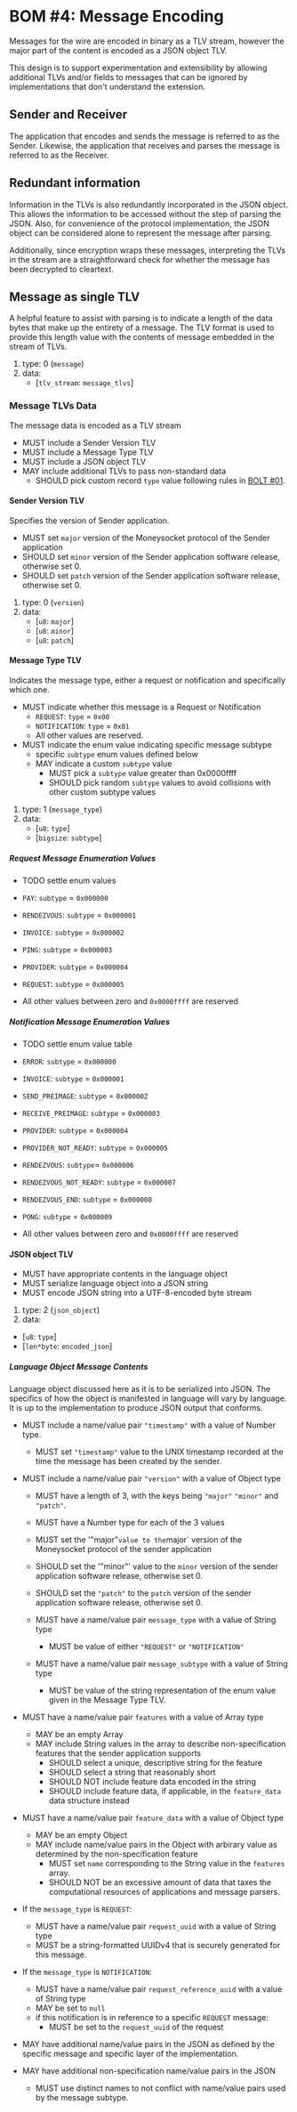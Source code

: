 # BOM #4: Message Encoding

Messages for the wire are encoded in binary as a TLV stream, however the major part of the content is encoded as a JSON object TLV.

This design is to support experimentation and extensibility by allowing additional TLVs and/or fields to messages that can be ignored by implementations that don't understand the extension.

## Sender and Receiver

The application that encodes and sends the message is referred to as the Sender. Likewise, the application that receives and parses the message is referred to as the Receiver.

## Redundant information

Information in the TLVs is also redundantly incorporated in the JSON object. This allows the information to be accessed without the step of parsing the JSON. Also, for convenience of the protocol implementation, the JSON object can be considered alone to represent the message after parsing.

Additionally, since encryption wraps these messages, interpreting the TLVs in the stream are a straightforward check for whether the message has been decrypted to cleartext.

## Message as single TLV

A helpful feature to assist with parsing is to indicate a length of the data bytes that make up the entirety of a message. The TLV format is used to provide this length value with the contents of message embedded in the stream of TLVs.

1. type: 0 (`message`)
2. data:
    * [`tlv_stream`: `message_tlvs`]

### Message TLVs Data

The message data is encoded as a TLV stream

- MUST include a Sender Version TLV
- MUST include a Message Type TLV
- MUST include a JSON object TLV
- MAY include additional TLVs to pass non-standard data
    - SHOULD pick custom record `type` value following rules in [BOLT #01](https://github.com/lightningnetwork/lightning-rfc/blob/master/01-messaging.md#type-length-value-format).


#### Sender Version TLV

Specifies the version of Sender application.

- MUST set `major` version of the Moneysocket protocol of the Sender application
- SHOULD set `minor` version of the Sender application software release, otherwise set 0.
- SHOULD set `patch` version of the Sender application software release, otherwise set 0.

1. type: 0 (`version`)
2. data:
    * [`u8`: `major`]
    * [`u8`: `minor`]
    * [`u8`: `patch`]


#### Message Type TLV

Indicates the message type, either a request or notification and specifically which one.

- MUST indicate whether this message is a Request or Notification
    - `REQUEST`: `type` = `0x00`
    - `NOTIFICATION`: `type` = `0x01`
    - All other values are reserved.
- MUST indicate the enum value indicating specific message subtype
    - specific `subtype` enum values defined below
    - MAY indicate a custom `subtype` value
        - MUST pick a `subtype` value greater than 0x0000ffff
        - SHOULD pick random `subtype` values to avoid collisions with other custom subtype values


1. type: 1 (`message_type`)
2. data:
    * [`u8`: `type`]
    * [`bigsize`: `subtype`]

##### Request Message Enumeration Values

- TODO settle enum values

- `PAY`: `subtype` = `0x000000`
- `RENDEZVOUS`: `subtype` = `0x000001`
- `INVOICE`: `subtype` = `0x000002`
- `PING`: `subtype` = `0x000003`
- `PROVIDER`: `subtype` = `0x000004`
- `REQUEST`: `subtype` = `0x000005`

- All other values between zero and `0x0000ffff` are reserved

##### Notification Message Enumeration Values

- TODO settle enum value table

- `ERROR`: `subtype` = `0x000000`
- `INVOICE`: `subtype` = `0x000001`
- `SEND_PREIMAGE`: `subtype` = `0x000002`
- `RECEIVE_PREIMAGE`: `subtype` = `0x000003`
- `PROVIDER`:  `subtype` = `0x000004`
- `PROVIDER_NOT_READY`: `subtype` = `0x000005`
- `RENDEZVOUS`:  `subtype`= `0x000006`
- `RENDEZVOUS_NOT_READY`: `subtype` = `0x000007`
- `RENDEZVOUS_END`: `subtype` = `0x000008`
- `PONG`:  `subtype` = `0x000009`

- All other values between zero and `0x0000ffff` are reserved


#### JSON object TLV
- MUST have appropriate contents in the language object
- MUST serialize language object into a JSON string
- MUST encode JSON string into a UTF-8-encoded byte stream

1. type: 2 (`json_object`)
2. data:
* [`u8`: `type`]
* [`len*byte`: `encoded_json`]


##### Language Object Message Contents

Language object discussed here as it is to be serialized into JSON. The specifics of how the object is manifested in language will vary by language. It is up to the implementation to produce JSON output that conforms.

- MUST include a name/value pair `"timestamp"` with a value of Number type.
    - MUST set `"timestamp"` value to the UNIX timestamp recorded at the time the message has been created by the sender.

- MUST include a name/value pair `"version"` with a value of Object type
    - MUST have a length of 3, with the keys being `"major"` `"minor"` and `"patch"`.
    - MUST have a Number type for each of the 3 values
    - MUST set the '"major"` value to the `major` version of the Moneysocket protocol of the sender application
    - SHOULD set the '"minor"' value to the `minor` version of the sender application software release, otherwise set 0.
    - SHOULD set the `"patch"` to the `patch` version of the sender application software release, otherwise set 0.

    - MUST have a name/value pair `message_type` with a value of String type
        - MUST be value of either `"REQUEST"` or `"NOTIFICATION"`
    - MUST have a name/value pair `message_subtype` with a value of String type
        - MUST be value of the string representation of the enum value given in the Message Type TLV.

- MUST have a name/value pair `features` with a value of Array type
    - MAY be an empty Array
    - MAY include String values in the array to describe non-specification features that the sender application supports
        - SHOULD select a unique, descriptive string for the feature
        - SHOULD select a string that reasonably short
        - SHOULD NOT include feature data encoded in the string
        - SHOULD include feature data, if applicable, in the `feature_data` data structure instead

- MUST have a name/value pair `feature_data` with a value of Object type
    - MAY be an empty Object
    - MAY include name/value pairs in the Object with arbirary value as determined by the non-specification feature
        - MUST set `name` corresponding to the String value in the `features` array.
        - SHOULD NOT be an excessive amount of data that taxes the computational resources of applications and message parsers.

- If the `message_type` is `REQUEST`:
    - MUST have a name/value pair `request_uuid` with a value of String type
    - MUST be a string-formatted UUIDv4 that is securely generated for this message.

- If the `message_type` is `NOTIFICATION`:
    - MUST have a name/value pair `request_reference_uuid` with a value of String type
    - MAY be set to `null`
    - if this notification is in reference to a specific `REQUEST` message:
        - MUST be set to the `request_uuid` of the request

- MAY have additional name/value pairs in the JSON as defined by the specific message and specific layer of the implementation.
- MAY have additional non-specification name/value pairs in the JSON
    - MUST use distinct names to not conflict with name/value pairs used by the message subtype.
